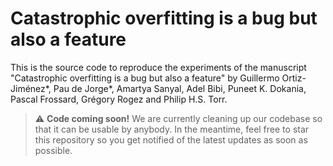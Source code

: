 # Catastrophic overfitting is a bug but also a feature

This is the source code to reproduce the experiments of the manuscript "Catastrophic overfitting is a bug but also a feature" by Guillermo Ortiz-Jiménez*, Pau de Jorge*, Amartya Sanyal, Adel Bibi, Puneet K. Dokania, Pascal Frossard, Grégory Rogez and Philip H.S. Torr.

> :warning: **Code coming soon!** We are currently cleaning up our codebase so that it can be usable by anybody. In the meantime, feel free to star this repository so you get notified of the latest updates as soon as possible.
